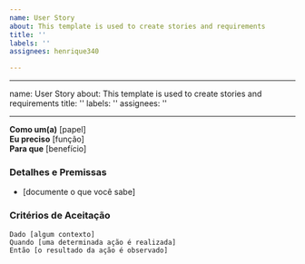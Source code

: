 ```yaml
---
name: User Story
about: This template is used to create stories and requirements
title: ''
labels: ''
assignees: henrique340

---
```


---
name: User Story
about: This template is used to create stories and requirements
title: ''
labels: ''
assignees: ''

---

**Como um(a)** [papel]  
**Eu preciso** [função]  
**Para que** [benefício]  

### Detalhes e Premissas
* [documente o que você sabe]

### Critérios de Aceitação  

```gherkin
Dado [algum contexto]
Quando [uma determinada ação é realizada]
Então [o resultado da ação é observado]
```
